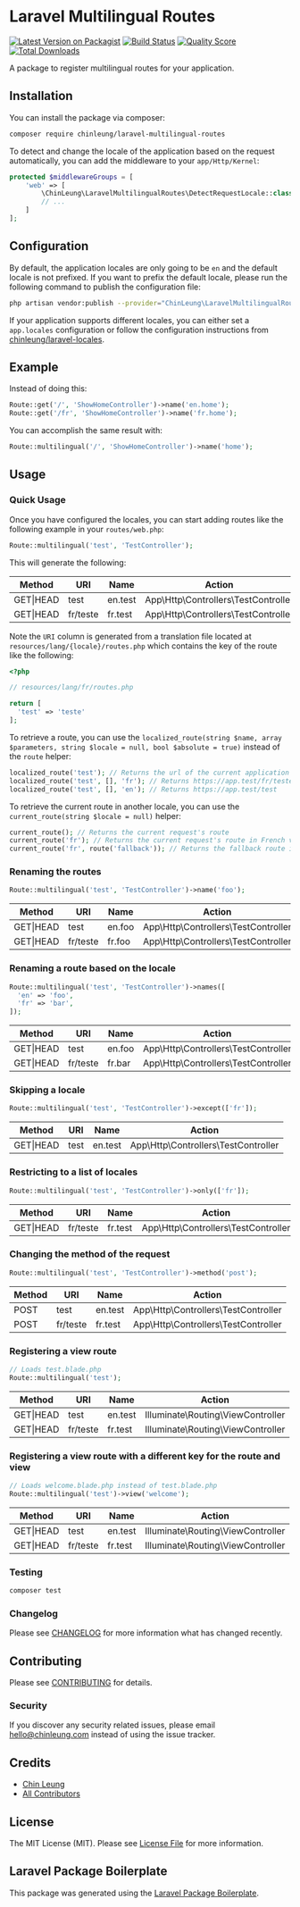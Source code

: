 # Laravel Multilingual Routes

[![Latest Version on Packagist](https://img.shields.io/packagist/v/chinleung/laravel-multilingual-routes.svg?style=flat-square)](https://packagist.org/packages/chinleung/laravel-multilingual-routes)
[![Build Status](https://img.shields.io/travis/chinleung/laravel-multilingual-routes/master.svg?style=flat-square)](https://travis-ci.org/chinleung/laravel-multilingual-routes)
[![Quality Score](https://img.shields.io/scrutinizer/g/chinleung/laravel-multilingual-routes.svg?style=flat-square)](https://scrutinizer-ci.com/g/chinleung/laravel-multilingual-routes)
[![Total Downloads](https://img.shields.io/packagist/dt/chinleung/laravel-multilingual-routes.svg?style=flat-square)](https://packagist.org/packages/chinleung/laravel-multilingual-routes)

A package to register multilingual routes for your application.

## Installation

You can install the package via composer:

```bash
composer require chinleung/laravel-multilingual-routes
```

To detect and change the locale of the application based on the request automatically, you can add the middleware to your `app/Http/Kernel`:

``` php
protected $middlewareGroups = [
    'web' => [
        \ChinLeung\LaravelMultilingualRoutes\DetectRequestLocale::class,
        // ...
    ]
];
```

## Configuration

By default, the application locales are only going to be `en` and the default locale is not prefixed. If you want to prefix the default locale, please run the following command to publish the configuration file:

``` bash
php artisan vendor:publish --provider="ChinLeung\LaravelMultilingualRoutes\LaravelMultilingualRoutesServiceProvider" --tag="config"
```

If your application supports different locales, you can either set a `app.locales` configuration or follow the configuration instructions from [chinleung/laravel-locales](https://github.com/chinleung/laravel-locales#configuration).

## Example

Instead of doing this:

``` php
Route::get('/', 'ShowHomeController')->name('en.home');
Route::get('/fr', 'ShowHomeController')->name('fr.home');
```

You can accomplish the same result with:

``` php
Route::multilingual('/', 'ShowHomeController')->name('home');
```

## Usage

### Quick Usage

Once you have configured the locales, you can start adding routes like the following example in your `routes/web.php`:

``` php
Route::multilingual('test', 'TestController');
```

This will generate the following:

| Method   | URI     | Name    | Action                              |
|----------|---------|---------|-------------------------------------|
| GET\|HEAD | test | en.test | App\Http\Controllers\TestController |
| GET\|HEAD | fr/teste   | fr.test | App\Http\Controllers\TestController |

Note the `URI` column is generated from a translation file located at `resources/lang/{locale}/routes.php` which contains the key of the route like the following:

``` php
<?php

// resources/lang/fr/routes.php

return [
  'test' => 'teste'
];
```

To retrieve a route, you can use the `localized_route(string $name, array $parameters, string $locale = null, bool $absolute = true)` instead of the `route` helper:

``` php
localized_route('test'); // Returns the url of the current application locale
localized_route('test', [], 'fr'); // Returns https://app.test/fr/teste
localized_route('test', [], 'en'); // Returns https://app.test/test
```

To retrieve the current route in another locale, you can use the `current_route(string $locale = null)` helper:

```php
current_route(); // Returns the current request's route
current_route('fr'); // Returns the current request's route in French version
current_route('fr', route('fallback')); // Returns the fallback route if the current route is not registered in French
```

### Renaming the routes

``` php
Route::multilingual('test', 'TestController')->name('foo');
```

| Method   | URI     | Name   | Action                              |
|----------|---------|--------|-------------------------------------|
| GET\|HEAD | test | en.foo | App\Http\Controllers\TestController |
| GET\|HEAD | fr/teste   | fr.foo | App\Http\Controllers\TestController |

### Renaming a route based on the locale

``` php
Route::multilingual('test', 'TestController')->names([
  'en' => 'foo',
  'fr' => 'bar',
]);
```

| Method   | URI     | Name   | Action                              |
|----------|---------|--------|-------------------------------------|
| GET\|HEAD | test | en.foo | App\Http\Controllers\TestController |
| GET\|HEAD | fr/teste   | fr.bar | App\Http\Controllers\TestController |

### Skipping a locale

``` php
Route::multilingual('test', 'TestController')->except(['fr']);
```

| Method   | URI     | Name    | Action                              |
|----------|---------|---------|-------------------------------------|
| GET\|HEAD | test    | en.test | App\Http\Controllers\TestController |

### Restricting to a list of locales

``` php
Route::multilingual('test', 'TestController')->only(['fr']);
```


| Method   | URI     | Name    | Action                              |
|----------|---------|---------|-------------------------------------|
| GET\|HEAD | fr/teste | fr.test | App\Http\Controllers\TestController |

### Changing the method of the request

``` php
Route::multilingual('test', 'TestController')->method('post');
```

| Method | URI     | Name    | Action                              |
|--------|---------|---------|-------------------------------------|
| POST   | test | en.test | App\Http\Controllers\TestController |
| POST   | fr/teste   | fr.test | App\Http\Controllers\TestController |

### Registering a view route


``` php
// Loads test.blade.php
Route::multilingual('test');
```

| Method   | URI     | Name    | Action                              |
|----------|---------|---------|-------------------------------------|
| GET\|HEAD | test | en.test | Illuminate\Routing\ViewController |
| GET\|HEAD | fr/teste   | fr.test | Illuminate\Routing\ViewController |


### Registering a view route with a different key for the route and view

``` php
// Loads welcome.blade.php instead of test.blade.php
Route::multilingual('test')->view('welcome');
```

| Method   | URI     | Name    | Action                              |
|----------|---------|---------|-------------------------------------|
| GET\|HEAD | test | en.test | Illuminate\Routing\ViewController |
| GET\|HEAD | fr/teste   | fr.test | Illuminate\Routing\ViewController |

### Testing

``` bash
composer test
```

### Changelog

Please see [CHANGELOG](CHANGELOG.md) for more information what has changed recently.

## Contributing

Please see [CONTRIBUTING](CONTRIBUTING.md) for details.

### Security

If you discover any security related issues, please email hello@chinleung.com instead of using the issue tracker.

## Credits

- [Chin Leung](https://github.com/chinleung)
- [All Contributors](../../contributors)

## License

The MIT License (MIT). Please see [License File](LICENSE.md) for more information.

## Laravel Package Boilerplate

This package was generated using the [Laravel Package Boilerplate](https://laravelpackageboilerplate.com).
